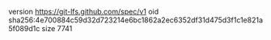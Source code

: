 version https://git-lfs.github.com/spec/v1
oid sha256:4e700884c59d32d723214e6bc1862a2ec6352df31d475d3f1c1e821a5f089d1c
size 7741
